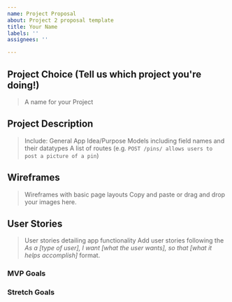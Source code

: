 ```yaml
---
name: Project Proposal
about: Project 2 proposal template
title: Your Name
labels: ''
assignees: ''

---
```


## Project Choice (Tell us which project you're doing!)
> A name for your Project  

## Project Description
> Include:
> General App Idea/Purpose
> Models including field names and their datatypes
> A list of routes (e.g. `POST /pins/ allows users to post a picture of a pin`)

## Wireframes
> Wireframes with basic page layouts
> Copy and paste or drag and drop your images here.

## User Stories
> User stories detailing app functionality
> Add user stories following the _As a [type of user], I want [what the user wants], so that [what it helps accomplish]_ format.

### MVP Goals


### Stretch Goals
